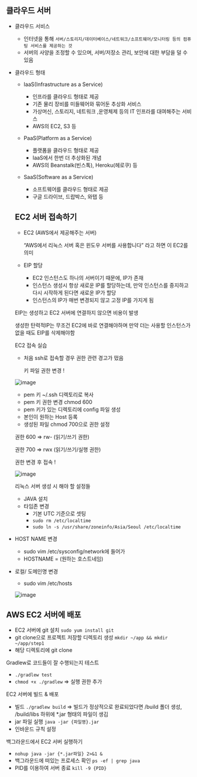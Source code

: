 ## 클라우드 서버

- 클라우드 서비스
    - 인터넷을 통해 `서버/스토리지/데이터베이스/네트워크/소프트웨어/모니터링 등의 컴퓨팅 서비스를 제공하는 것`
    - 서버의 사양을 조정할 수 있으며, 서버/저장소 관리, 보안에 대한 부담을 덜 수 있음

- 클라우드 형태
    - IaaS(Infrastructure as a Service)
        - 인프라를 클라우드 형태로 제공
        - 기존 물리 장비를 미들웨어와 묶어둔 추상화 서비스
        - 가상머신, 스토리지, 네트워크 ,운영체제 등의 IT 인프라를 대여해주는 서비스
        - AWS의 EC2, S3 등
        
    - PaaS(Platform as a Service)
        - 플랫폼을 클라우드 형태로 제공
        - IaaS에서 한번 더 추상화된 개념
        - AWS의 Beanstalk(빈스톡), Heroku(헤로쿠) 등
        
    - SaaS(Software as a Service)
        - 소프트웨어를 클라우드 형태로 제공
        - 구글 드라이브, 드랍박스, 와탭 등
        
    
    ## EC2 서버 접속하기
    
    - EC2 (AWS에서 제공해주는 서버)
        
         “AWS에서 리눅스 서버 혹은 윈도우 서버를 사용합니다” 라고 하면 이 EC2를 의미
        
    
    - EIP 할당
        - EC2 인스턴스도 하나의 서버이기 때문에, IP가 존재
        - 인스턴스 생성시 항상 새로운 IP를 할당하는데, 만약 인스턴스를 중지하고 다시 시작하게 된다면 새로운 IP가 할당
        - 인스턴스의 IP가 매번 변경되지 않고 고정 IP를 가지게 됨
    
    EIP는 생성하고 EC2 서버에 연결하지 않으면 비용이 발생
    
    생성한 탄력적IP는 무조건 EC2에 바로 연결해야하며 만약 더는 사용할 인스턴스가 없을 때도 EIP를 삭제해야함
    
    EC2 접속 실습
    
    - 처음 ssh로 접속할 경우 권한 관련 경고가 떴음
        
        키 파일 권한 변경 !
        
    
    ![image](https://github.com/githyuniiee/EST-TIL/assets/109260733/509331c2-b2d5-480f-a834-1010af7db4be)

    - pem 키 ~/.ssh 디렉토리로 복사
    - pem 키 권한 변경 chmod 600
    - pem 키가 있는 디렉토리에 config 파일 생성
    - 본인이 원하는 Host 등록
    - 생성된 파일 chmod 700으로 권한 설정
    
    권한 600 ⇒ rw- (읽기/쓰기 권한)
    
    권한 700 ⇒ rwx (읽기/쓰기/실행 권한)
    
    권한 변경 후 접속 !
    
    ![image](https://github.com/githyuniiee/EST-TIL/assets/109260733/4a20d942-17ef-411d-a0ef-f50c9e7e6ea7)

    리눅스 서버 생성 시 해야 할 설정들
    
    - JAVA 설치
    - 타임존 변경
        - 기본 UTC 기준으로 셋팅
        - `sudo rm /etc/localtime`
        - `sudo ln -s /usr/share/zoneinfo/Asia/Seoul /etc/localtime`
    
- HOST NAME 변경
    - sudo vim /etc/sysconfig/network에 들어가
    - HOSTNAME = (원하는 호스트네임)

- 로컬/ 도메인명 변경
    - sudo vim /etc/hosts
    
    ![image](https://github.com/githyuniiee/EST-TIL/assets/109260733/c56411fe-890c-435d-8066-ce43d4a642a0)

    

## AWS EC2 서버에 배포

- EC2 서버에 git 설치 `sudo yum install git`
- git clone으로 프로젝트 저장할 디렉토리 생성 `mkdir ~/app && mkdir ~/app/step1`
- 해당 디렉토리에 git clone

Gradlew로 코드들이 잘 수행되는지 테스트

- `./gradlew test`
- `chmod +x ./gradlew` ⇒ 실행 권한 추가

EC2 서버에 빌드 & 배포

- 빌드 `./gradlew build`  ⇒ 빌드가 정상적으로 완료되었다면 /build 폴더 생성, /build/libs 하위에 *.jar 형태의 파일이 생김
- jar 파일 실행 `java -jar {파일명}.jar`
- 인바운드 규칙 설정

백그라운드에서 EC2 서버 실행하기

- `nohup java -jar {*.jar파일} 2>&1 &`
- 백그라운드에 떠있는 프로세스 확인 `ps -ef | grep java`
- PID를 이용하여 서버 종료 `kill -9 {PID}`
